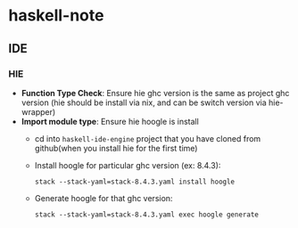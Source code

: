 # haskell-note

## IDE

### HIE

* **Function Type Check**: Ensure hie ghc version is the same as project ghc version \(hie should be install via nix, and can be switch version via hie-wrapper\)
* **Import module type**: Ensure hie hoogle is install
  * cd into `haskell-ide-engine` project that you have cloned from github\(when you install hie for the first time\)
  * Install hoogle for particular ghc version \(ex: 8.4.3\): 

    `stack --stack-yaml=stack-8.4.3.yaml install hoogle`

  * Generate hoogle for that ghc version:

    `stack --stack-yaml=stack-8.4.3.yaml exec hoogle generate`

